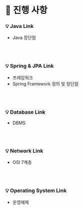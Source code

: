 # 🌲 진행 사항

### 💡 Java Link
- Java 장단점 

<br><br>
### 💡 Spring & JPA Link
- 프레임워크
- Spring Framework 정의 및 장단점

<br><br>
### 💡 Database Link
- DBMS

<br><br>
### 💡 Network Link
- OSI 7계층

<br><br>
### 💡 Operating System Link
- 운영체제
